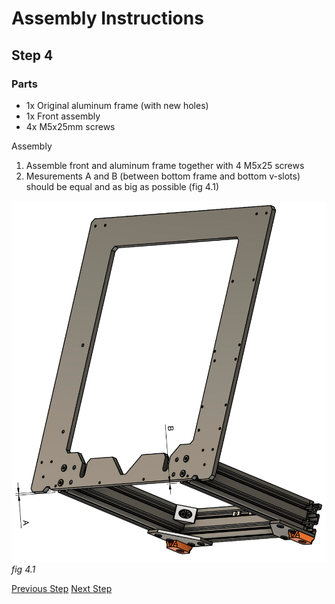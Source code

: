 # Assembly Instructions

## Step 4

### Parts

* 1x Original aluminum frame (with new holes)
* 1x Front assembly
* 4x M5x25mm screws

Assembly

1.  Assemble front and aluminum frame together with 4 M5x25 screws
1.  Mesurements A and B (between bottom frame and bottom v-slots) should be equal and as big as possible (fig 4.1)

![](img/fig4.1.png)\
*fig 4.1*

[Previous Step](step03.png)   [Next Step](step05.png)